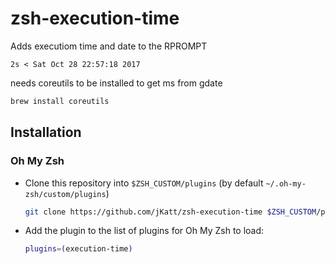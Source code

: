# zsh-execution-time
Adds executiom time and date to the RPROMPT

`2s < Sat Oct 28 22:57:18 2017`


needs coreutils to be installed to get ms from gdate

```sh
brew install coreutils
```

## Installation
### Oh My Zsh

- Clone this repository into `$ZSH_CUSTOM/plugins` (by default `~/.oh-my-zsh/custom/plugins`)

    ```sh
    git clone https://github.com/jKatt/zsh-execution-time $ZSH_CUSTOM/plugins/execution-time
    ```

- Add the plugin to the list of plugins for Oh My Zsh to load:

    ```sh
    plugins=(execution-time)
    ```
